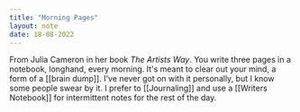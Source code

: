 ```yaml
---
title: "Morning Pages"
layout: note
date: 18-08-2022
---
```


From Julia Cameron in her book *The Artists Way*. You write three pages in a notebook, longhand, every morning. It's meant to clear out your mind, a form of a [[brain dump]]. I've never got on with it personally, but I know some people swear by it. I prefer to [[Journaling]] and use a [[Writers Notebook]] for intermittent notes for the rest of the day.
